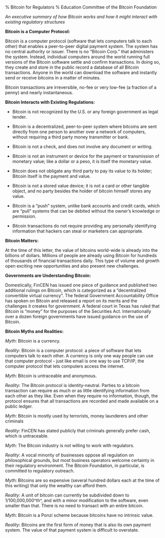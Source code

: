 % Bitcoin for Regulators
% Education Committee of the Bitcoin Foundation

*An executive summary of how Bitcoin works and how it might interact with existing regulatory structures*

**Bitcoin is a Computer Protocol:**

Bitcoin is a computer protocol (software that lets computers talk to each other) that enables a peer-to-peer digital payment system. The system has no central authority or issuer. There is no “Bitcoin Corp.” that administers the system. Instead, individual computers around the world running full versions of the Bitcoin software settle and confirm transactions. In doing so, they create and store in the public record a database of all Bitcoin transactions. Anyone in the world can download the software and instantly send or receive bitcoins in a matter of minutes.


Bitcoin transactions are irreversible, no-fee or very low-fee (a fraction of a penny) and nearly instantaneous.

**Bitcoin Interacts with Existing Regulations:**



- Bitcoin is not recognized by the U.S. or any foreign government as legal tender.

- Bitcoin is a decentralized, peer-to-peer system where bitcoins are sent directly from one person to another over a network of computers, without requiring a third party money transmitter or bank.

- Bitcoin is not a check, and does not involve any document or writing.

- Bitcoin is not an instrument or device for the payment or transmission of monetary value; like a dollar or a peso, it is itself the monetary value.

- Bitcoin does not obligate any third party to pay its value to its holder; Bitcoin itself is the payment and value.

- Bitcoin is not a stored value device; it is not a card or other tangible object, and no party besides the holder of bitcoin himself stores any value.

- Bitcoin is a “push” system, unlike bank accounts and credit cards, which are “pull” systems that can be debited without the owner’s knowledge or permission.

- Bitcoin transactions do not require providing any personally identifying information that hackers can steal or marketers can appropriate.

**Bitcoin Matters:**

At the time of this letter, the value of bitcoins world-wide is already into the billions of dollars. Millions of people are already using Bitcoin for hundreds of thousands of financial transactions daily. This type of volume and growth open exciting new opportunities and also present new challenges.

**Governments are Understanding Bitcoin:**

Domestically, FinCEN has issued one piece of guidance and published two additional rulings on Bitcoin, which is categorized as a “decentralized convertible virtual currency”. The federal Government Accountability Office has spoken on Bitcoin and released a report on its merits and the challenges it creates for government. A federal court in Texas has ruled that Bitcoin is “money” for the purposes of the Securities Act. Internationally over a dozen foreign governments have issued guidance on the use of Bitcoin.

**Bitcoin Myths and Realities:**

*Myth*: Bitcoin is a currency.

*Reality*: Bitcoin is a computer protocol: a piece of software that lets computers talk to each other. A currency is only one way people can use that computer protocol - just like email is one way to use TCP/IP, the computer protocol that lets computers access the internet.

*Myth*: Bitcoin is untraceable and anonymous.

*Reality*: The Bitcoin protocol is identity-neutral. Parties to a bitcoin transaction can require as much or as little identifying information from each other as they like. Even when they require no information, though, the protocol ensures that all transactions are recorded and made available on a public ledger.

*Myth*: Bitcoin is mostly used by terrorists, money launderers and other criminals

*Reality*: FinCEN has stated publicly that criminals generally prefer cash, which is untraceable.

*Myth*: The Bitcoin industry is not willing to work with regulators.

*Reality*: A vocal minority of businesses oppose all regulation on philosophical grounds, but most business operators welcome certainty in their regulatory environment. The Bitcoin Foundation, in particular, is committed to regulatory outreach.

*Myth*: Bitcoins are so expensive (several hundred dollars each at the time of this writing) that only the wealthy can afford them.

*Reality:* A unit of bitcoin can currently be subdivided down to 1/100,000,000^th^, and with a minor modification to the software, even smaller than that. There is no need to transact with an entire bitcoin.


*Myth*: Bitcoin is a Ponzi scheme because bitcoins have no intrinsic value.

*Reality*: Bitcoins are the first form of money that is also its own payment system. The value of that payment system is difficult to overstate.